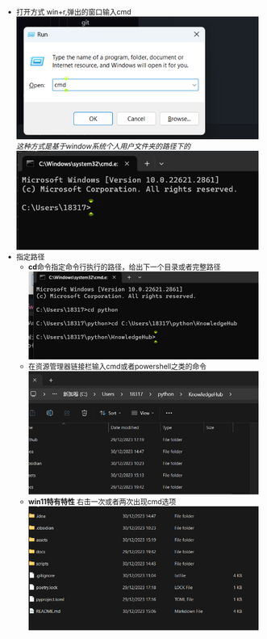 - 打开方式
  win+r,弹出的窗口输入cmd ![](assets/Pasted%20image%2020231230150849.png)
  _这种方式是基于window系统个人用户文件夹的路径下的_ ![](assets/Pasted%20image%2020231230150953.png)
- 指定路径
  - **cd**命令指定命令行执行的路径，给出下一个目录或者完整路径![](assets/Pasted%20image%2020231230151305.png)
  - 在资源管理器链接栏输入cmd或者powershell之类的命令![](assets/cmd_cd.gif)
  - **win11特有特性** 右击一次或者两次出现cmd选项![](assets/cmd_cd_2.gif)
